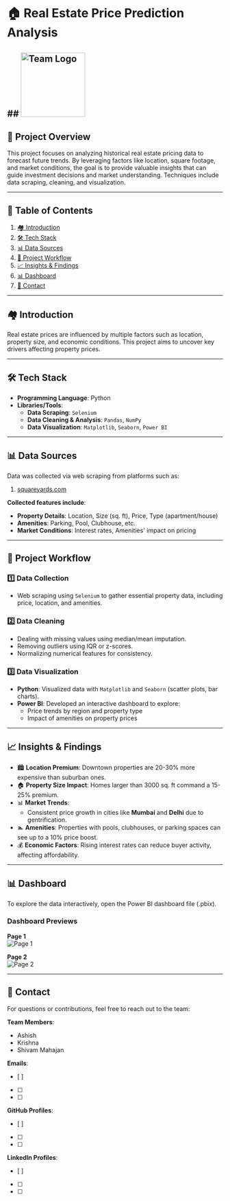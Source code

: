 # 🏠 **Real Estate Price Prediction Analysis**

## ## <img src="https://github.com/krish-na-1010/Real_Estate_Price_Analysis/blob/main/project_logo" alt="Team Logo" width="150"/>

## 🏡 **Project Overview**  
This project focuses on analyzing historical real estate pricing data to forecast future trends. By leveraging factors like location, square footage, and market conditions, the goal is to provide valuable insights that can guide investment decisions and market understanding. Techniques include data scraping, cleaning, and visualization.

---

## 📑 **Table of Contents**  
1. [🏘️ Introduction](#introduction)  
2. [🛠️ Tech Stack](#tech-stack)  
3. [📊 Data Sources](#data-sources)  
4. [🔄 Project Workflow](#project-workflow)  
5. [📈 Insights & Findings](#insights--findings)  
6. [📊 Dashboard](#dashboard)  
7. [📧 Contact](#contact)  

---

## 🏘️ **Introduction**  
Real estate prices are influenced by multiple factors such as location, property size, and economic conditions. This project aims to uncover key drivers affecting property prices.

---

## 🛠️ **Tech Stack**  
- **Programming Language**: Python  
- **Libraries/Tools**:  
  - **Data Scraping**: `Selenium`  
  - **Data Cleaning & Analysis**: `Pandas`, `NumPy`  
  - **Data Visualization**: `Matplotlib`, `Seaborn`, `Power BI`  

---

## 📊 **Data Sources**  
Data was collected via web scraping from platforms such as:  
1. [squareyards.com](https://www.squareyards.com/)

**Collected features include**:  
- **Property Details**: Location, Size (sq. ft), Price, Type (apartment/house)  
- **Amenities**: Parking, Pool, Clubhouse, etc.  
- **Market Conditions**: Interest rates, Amenities' impact on pricing  

---

## 🔄 **Project Workflow**  

### 1️⃣ **Data Collection**  
- Web scraping using `Selenium` to gather essential property data, including price, location, and amenities.

### 2️⃣ **Data Cleaning**  
- Dealing with missing values using median/mean imputation.  
- Removing outliers using IQR or z-scores.  
- Normalizing numerical features for consistency.

### 3️⃣ **Data Visualization**  
- **Python**: Visualized data with `Matplotlib` and `Seaborn` (scatter plots, bar charts).  
- **Power BI**: Developed an interactive dashboard to explore:  
  - Price trends by region and property type  
  - Impact of amenities on property prices  

---

## 📈 **Insights & Findings**  
- 🏙️ **Location Premium**: Downtown properties are 20-30% more expensive than suburban ones.  
- 🏠 **Property Size Impact**: Homes larger than 3000 sq. ft command a 15-25% premium.  
- 📊 **Market Trends**:  
  - Consistent price growth in cities like **Mumbai** and **Delhi** due to gentrification.  
- 🏊 **Amenities**: Properties with pools, clubhouses, or parking spaces can see up to a 10% price boost.  
- 💰 **Economic Factors**: Rising interest rates can reduce buyer activity, affecting affordability.

---

## 📊 **Dashboard**  
To explore the data interactively, open the Power BI dashboard file (.pbix).

### **Dashboard Previews**  
**Page 1**  
![Page 1](https://drive.google.com/uc?export=view&id=1DvAWmHmZPXILaMjlPWzugxd4cayApdfo)

**Page 2**  
![Page 2](https://drive.google.com/uc?export=view&id=1NfS--DdIR0C_AekDnjyEuU2EU-ebL5xP)

---

## 📧 **Contact**  
For questions or contributions, feel free to reach out to the team:  

**Team Members**:  
- Ashish  
- Krishna  
- Shivam Mahajan  

**Emails**:  
- [ ]  
- [ ]  
- [ ]  

**GitHub Profiles**:  
- [ ]  
- [ ]  
- [ ]  

**LinkedIn Profiles**:  
- [ ]  
- [ ]  
- [ ]  
